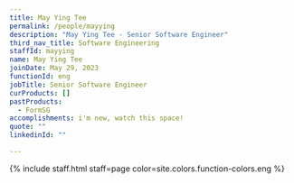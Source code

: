 ```yaml
---
title: May Ying Tee
permalink: /people/mayying
description: "May Ying Tee - Senior Software Engineer"
third_nav_title: Software Engineering
staffId: mayying
name: May Ying Tee
joinDate: May 29, 2023
functionId: eng
jobTitle: Senior Software Engineer
curProducts: []
pastProducts:
  - FormSG
accomplishments: i'm new, watch this space!
quote: ""
linkedinId: ""

---
```


{% include staff.html staff=page color=site.colors.function-colors.eng %}
